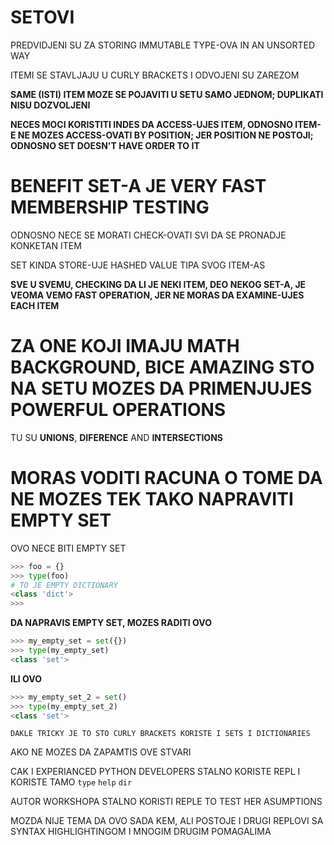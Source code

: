 # SETOVI

PREDVIDJENI SU ZA STORING IMMUTABLE TYPE-OVA IN AN UNSORTED WAY

ITEMI SE STAVLJAJU U CURLY BRACKETS I ODVOJENI SU ZAREZOM

**SAME (ISTI) ITEM MOZE SE POJAVITI U SETU SAMO JEDNOM; DUPLIKATI NISU DOZVOLJENI**

**NECES MOCI KORISTITI INDES DA ACCESS-UJES ITEM, ODNOSNO ITEM-E NE MOZES ACCESS-OVATI BY POSITION; JER POSITION NE POSTOJI; ODNOSNO SET DOESN'T HAVE ORDER TO IT**

# BENEFIT SET-A JE VERY FAST MEMBERSHIP TESTING

ODNOSNO NECE SE MORATI CHECK-OVATI SVI DA SE PRONADJE KONKETAN ITEM

SET KINDA STORE-UJE HASHED VALUE TIPA SVOG ITEM-AS

**SVE U SVEMU, CHECKING DA LI JE NEKI ITEM, DEO NEKOG SET-A, JE VEOMA VEMO FAST OPERATION, JER NE MORAS DA EXAMINE-UJES EACH ITEM**

# ZA ONE KOJI IMAJU MATH BACKGROUND, BICE AMAZING STO NA SETU MOZES DA PRIMENJUJES POWERFUL OPERATIONS

TU SU **UNIONS**, **DIFERENCE** AND **INTERSECTIONS**

# MORAS VODITI RACUNA O TOME DA NE MOZES TEK TAKO NAPRAVITI EMPTY SET

OVO NECE BITI EMPTY SET

```py
>>> foo = {}
>>> type(foo)
# TO JE EMPTY DICTIONARY
<class 'dict'>
>>> 
```

**DA NAPRAVIS EMPTY SET, MOZES RADITI OVO**

```py
>>> my_empty_set = set({})
>>> type(my_empty_set)
<class 'set'>
```

**ILI OVO**

```py
>>> my_empty_set_2 = set()
>>> type(my_empty_set_2)
<class 'set'>
```

`DAKLE TRICKY JE TO STO CURLY BRACKETS KORISTE I SETS I DICTIONARIES`

AKO NE MOZES DA ZAPAMTIS OVE STVARI

CAK I EXPERIANCED PYTHON DEVELOPERS STALNO KORISTE REPL I KORISTE TAMO `type` `help` `dir`

AUTOR WORKSHOPA STALNO KORISTI REPLE TO TEST HER ASUMPTIONS

MOZDA NIJE TEMA DA OVO SADA KEM, ALI POSTOJE I DRUGI REPLOVI SA SYNTAX HIGHLIGHTINGOM I MNOGIM DRUGIM POMAGALIMA
